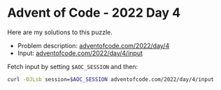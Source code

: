 # Advent of Code - 2022 Day 4
Here are my solutions to this puzzle.

* Problem description: [adventofcode.com/2022/day/4](https://adventofcode.com/2022/day/4)
* Input: [adventofcode.com/2022/day/4/input](https://adventofcode.com/2022/day/4/input)

Fetch input by setting `$AOC_SESSION` and then:
```bash
curl -OJLsb session=$AOC_SESSION adventofcode.com/2022/day/4/input
```
